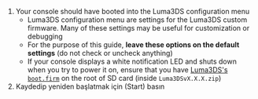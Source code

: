 1. Your console should have booted into the Luma3DS configuration menu
    - Luma3DS configuration menu are settings for the Luma3DS custom firmware. Many of these settings may be useful for customization or debugging
    - For the purpose of this guide, **leave these options on the default settings** (do not check or uncheck anything)
    - If your console displays a white notification LED and shuts down when you try to power it on, ensure that you have [Luma3DS's `boot.firm`](https://github.com/LumaTeam/Luma3DS/releases/latest) on the root of SD card (inside `Luma3DSvX.X.X.zip`)
2. Kaydedip yeniden başlatmak için (Start) basın
